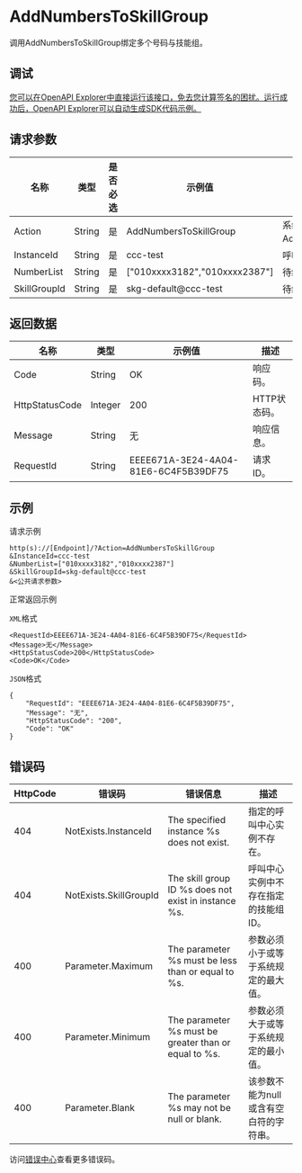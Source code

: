 # AddNumbersToSkillGroup

调用AddNumbersToSkillGroup绑定多个号码与技能组。

## 调试

[您可以在OpenAPI Explorer中直接运行该接口，免去您计算签名的困扰。运行成功后，OpenAPI Explorer可以自动生成SDK代码示例。](https://api.aliyun.com/#product=CCC&api=AddNumbersToSkillGroup&type=RPC&version=2020-07-01)

## 请求参数

|名称|类型|是否必选|示例值|描述|
|--|--|----|---|--|
|Action|String|是|AddNumbersToSkillGroup|系统规定参数。取值：AddNumbersToSkillGroup。 |
|InstanceId|String|是|ccc-test|呼叫中心实例ID。 |
|NumberList|String|是|\["010xxxx3182","010xxxx2387"\]|待绑定的号码列表。 |
|SkillGroupId|String|是|skg-default@ccc-test|待绑定的技能组ID。 |

## 返回数据

|名称|类型|示例值|描述|
|--|--|---|--|
|Code|String|OK|响应码。 |
|HttpStatusCode|Integer|200|HTTP状态码。 |
|Message|String|无|响应信息。 |
|RequestId|String|EEEE671A-3E24-4A04-81E6-6C4F5B39DF75|请求ID。 |

## 示例

请求示例

```
http(s)://[Endpoint]/?Action=AddNumbersToSkillGroup
&InstanceId=ccc-test
&NumberList=["010xxxx3182","010xxxx2387"]
&SkillGroupId=skg-default@ccc-test
&<公共请求参数>
```

正常返回示例

`XML`格式

```
<RequestId>EEEE671A-3E24-4A04-81E6-6C4F5B39DF75</RequestId>
<Message>无</Message>
<HttpStatusCode>200</HttpStatusCode>
<Code>OK</Code>
```

`JSON`格式

```
{
	"RequestId": "EEEE671A-3E24-4A04-81E6-6C4F5B39DF75",
	"Message": "无",
	"HttpStatusCode": "200",
	"Code": "OK"
}
```

## 错误码

|HttpCode|错误码|错误信息|描述|
|--------|---|----|--|
|404|NotExists.InstanceId|The specified instance %s does not exist.|指定的呼叫中心实例不存在。|
|404|NotExists.SkillGroupId|The skill group ID %s does not exist in instance %s.|呼叫中心实例中不存在指定的技能组ID。|
|400|Parameter.Maximum|The parameter %s must be less than or equal to %s.|参数必须小于或等于系统规定的最大值。|
|400|Parameter.Minimum|The parameter %s must be greater than or equal to %s.|参数必须大于或等于系统规定的最小值。|
|400|Parameter.Blank|The parameter %s may not be null or blank.|该参数不能为null或含有空白符的字符串。|

访问[错误中心](https://error-center.aliyun.com/status/product/CCC)查看更多错误码。

